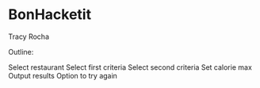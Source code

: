 # BonHacketit
Tracy Rocha

Outline:

Select restaurant
Select first criteria
Select second criteria
Set calorie max
Output results
Option to try again